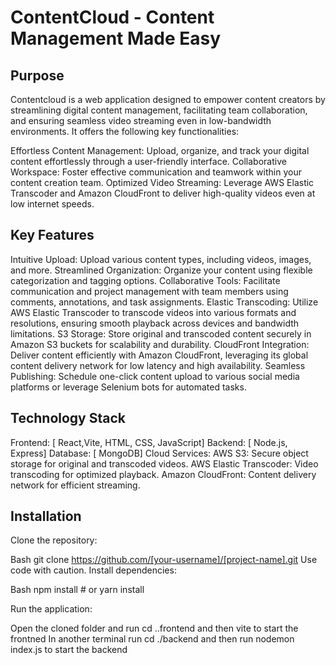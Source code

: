 # ContentCloud - Content Management Made Easy

## Purpose

Contentcloud is a web application designed to empower content creators by streamlining digital content management, facilitating team collaboration, and ensuring seamless video streaming even in low-bandwidth environments. It offers the following key functionalities:

Effortless Content Management: Upload, organize, and track your digital content effortlessly through a user-friendly interface.
Collaborative Workspace: Foster effective communication and teamwork within your content creation team.
Optimized Video Streaming: Leverage AWS Elastic Transcoder and Amazon CloudFront to deliver high-quality videos even at low internet speeds.
## Key Features

Intuitive Upload: Upload various content types, including videos, images, and more.
Streamlined Organization: Organize your content using flexible categorization and tagging options.
Collaborative Tools: Facilitate communication and project management with team members using comments, annotations, and task assignments.
Elastic Transcoding: Utilize AWS Elastic Transcoder to transcode videos into various formats and resolutions, ensuring smooth playback across devices and bandwidth limitations.
S3 Storage: Store original and transcoded content securely in Amazon S3 buckets for scalability and durability.
CloudFront Integration: Deliver content efficiently with Amazon CloudFront, leveraging its global content delivery network for low latency and high availability.
Seamless Publishing: Schedule one-click content upload to various social media platforms or leverage Selenium bots for automated tasks.
## Technology Stack

Frontend: [ React,Vite, HTML, CSS, JavaScript]
Backend: [ Node.js, Express]
Database: [ MongoDB]
Cloud Services:
AWS S3: Secure object storage for original and transcoded videos.
AWS Elastic Transcoder: Video transcoding for optimized playback.
Amazon CloudFront: Content delivery network for efficient streaming.

## Installation

Clone the repository:

Bash
git clone https://github.com/[your-username]/[project-name].git
Use code with caution.
Install dependencies:

Bash
npm install  # or yarn install

Run the application:

Open the cloned folder and run cd ..frontend  and then vite to start the frontned
In another terminal run cd ./backend and then run nodemon index.js to start the backend
